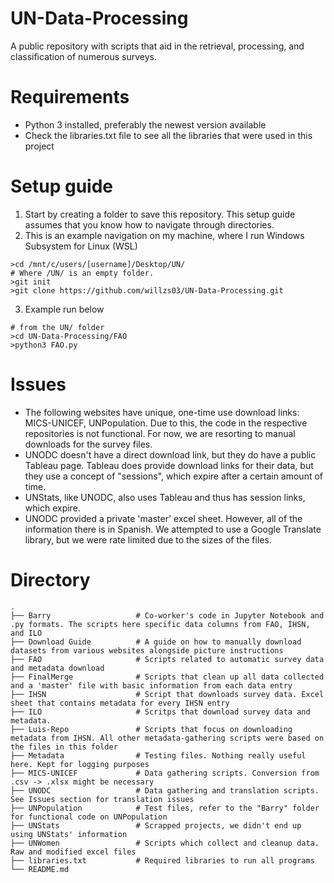 # UN-Data-Processing
A public repository with scripts that aid in the retrieval, processing, and classification of numerous surveys.

# Requirements
- Python 3 installed, preferably the newest version available
- Check the libraries.txt file to see all the libraries that were used in this project

# Setup guide
1. Start by creating a folder to save this repository. This setup guide assumes that you know how to navigate through directories.
2. This is an example navigation on my machine, where I run Windows Subsystem for Linux (WSL)
```
>cd /mnt/c/users/[username]/Desktop/UN/
# Where /UN/ is an empty folder. 
>git init
>git clone https://github.com/willzs03/UN-Data-Processing.git
```
3. Example run below
```
# from the UN/ folder
>cd UN-Data-Processing/FAO
>python3 FAO.py
```

# Issues
- The following websites have unique, one-time use download links: MICS-UNICEF, UNPopulation. Due to this, the code in the respective repositories is not functional. For now, we are resorting to manual downloads for the survey files.
- UNODC doesn't have a direct download link, but they do have a public Tableau page. Tableau does provide download links for their data, but they use a concept of "sessions", which expire after a certain amount of time. 
- UNStats, like UNODC, also uses Tableau and thus has session links, which expire.
- UNODC provided a private 'master' excel sheet. However, all of the information there is in Spanish. We attempted to use a Google Translate library, but we were rate limited due to the sizes of the files.


# Directory
```
.
├── Barry                   # Co-worker's code in Jupyter Notebook and .py formats. The scripts here specific data columns from FAO, IHSN, and ILO
├── Download Guide          # A guide on how to manually download datasets from various websites alongside picture instructions
├── FAO                     # Scripts related to automatic survey data and metadata download
├── FinalMerge              # Scripts that clean up all data collected and a 'master' file with basic information from each data entry
├── IHSN                    # Script that downloads survey data. Excel sheet that contains metadata for every IHSN entry
├── ILO						# Scritps that download survey data and metadata.
├── Luis-Repo				# Scripts that focus on downloading metadata from IHSN. All other metadata-gathering scripts were based on the files in this folder
├── Metadata				# Testing files. Nothing really useful here. Kept for logging purposes
├── MICS-UNICEF				# Data gathering scripts. Conversion from .csv -> .xlsx might be necessary
├── UNODC					# Data gathering and translation scripts. See Issues section for translation issues
├── UNPopulation			# Test files, refer to the "Barry" folder for functional code on UNPopulation
├── UNStats					# Scrapped projects, we didn't end up using UNStats' information
├── UNWomen					# Scripts which collect and cleanup data. Raw and modified excel files
├── libraries.txt			# Required libraries to run all programs
└── README.md
```
